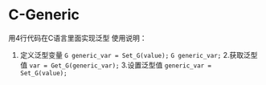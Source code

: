 # C-Generic
用4行代码在C语言里面实现泛型
使用说明：
1. 定义泛型变量
   `G generic_var = Set_G(value);`
   `G generic_var;`
2.获取泛型值 `var = Get_G(generic_var);`
3.设置泛型值 `generic_var = Set_G(value);`
